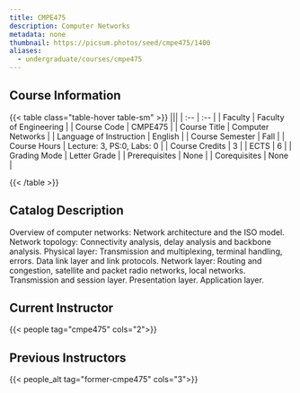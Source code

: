 ```yaml
---
title: CMPE475
description: Computer Networks
metadata: none
thumbnail: https://picsum.photos/seed/cmpe475/1400
aliases:
  - undergraduate/courses/cmpe475
---
```


## Course Information

<!-- prettier-ignore-start -->
{{< table class="table-hover table-sm" >}}
|||
| :-- | :-- |
| Faculty | Faculty of Engineering |
| Course Code | CMPE475 |
| Course Title | Computer Networks |
| Language of Instruction | English |
| Course Semester | Fall |
| Course Hours | Lecture: 3, PS:0, Labs: 0 |
| Course Credits | 3 |
| ECTS | 6 |
| Grading Mode | Letter Grade |
| Prerequisites | None |
| Corequisites | None |

{{< /table >}}
<!-- prettier-ignore-end -->


## Catalog Description

Overview of computer networks: Network architecture and the ISO model. Network topology: Connectivity analysis, delay analysis and backbone analysis. Physical layer: Transmission and multiplexing, terminal handling, errors. Data link layer and link protocols. Network layer: Routing and congestion, satellite and packet radio networks, local networks. Transmission and session layer. Presentation layer. Application layer.


## Current Instructor

{{< people tag="cmpe475" cols="2">}}

## Previous Instructors

{{< people_alt tag="former-cmpe475" cols="3">}}
